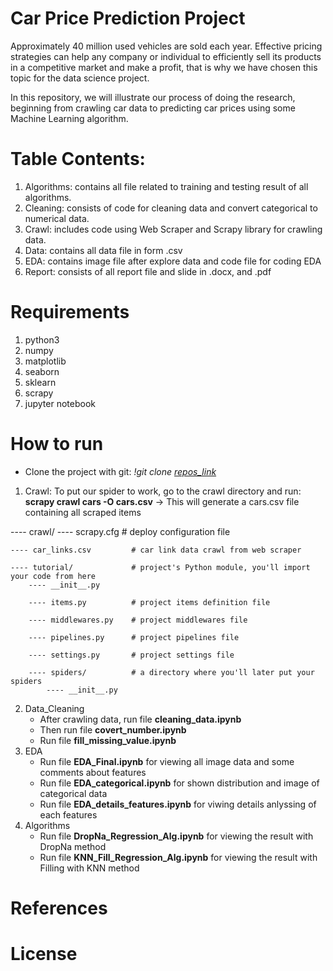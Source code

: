 # Car Price Prediction Project
Approximately 40 million used vehicles are sold each year. Effective pricing strategies can help any company or individual to efficiently sell its products in a competitive market and make a profit, that is why we have chosen this topic for the data science project.
 
In this repository, we will illustrate our process of doing the research, beginning from crawling car data to predicting car prices using some Machine Learning algorithm.

# Table Contents:
1. Algorithms: contains all file related to training and testing result of all algorithms.
2. Cleaning: consists of code for cleaning data and convert categorical to numerical data.
3. Crawl: includes code using Web Scraper and Scrapy library for crawling data. 
4. Data: contains all data file in form .csv 
5. EDA: contains image file after explore data and code file for coding EDA
6. Report: consists of all report file and slide in .docx, and .pdf

# Requirements
1. python3
2. numpy
3. matplotlib
4. seaborn
5. sklearn
5. scrapy
6. jupyter notebook

# How to run
* Clone the project with git: _!git clone [repos_link]_
1. Crawl: To put our spider to work, go to the crawl directory and run:
__scrapy crawl cars -O cars.csv__ -> This will generate a cars.csv file containing all scraped items

---- crawl/
    ---- scrapy.cfg            # deploy configuration file
    
    ---- car_links.csv         # car link data crawl from web scraper
 
    ---- tutorial/             # project's Python module, you'll import your code from here
        ---- __init__.py

        ---- items.py          # project items definition file

        ---- middlewares.py    # project middlewares file

        ---- pipelines.py      # project pipelines file

        ---- settings.py       # project settings file

        ---- spiders/          # a directory where you'll later put your spiders
            ---- __init__.py
            
2. Data_Cleaning
    * After crawling data, run file __cleaning_data.ipynb__
    * Then run file __covert_number.ipynb__
    * Run file __fill_missing_value.ipynb__
3. EDA
    * Run file __EDA_Final.ipynb__ for viewing all image data and some comments about features
    * Run file __EDA_categorical.ipynb__ for shown distribution and image of categorical data
    * Run file __EDA_details_features.ipynb__ for viwing details anlyssing of each features
4. Algorithms
    * Run file __DropNa_Regression_Alg.ipynb__ for viewing the result with DropNa method
    * Run file __KNN_Fill_Regression_Alg.ipynb__ for viewing the result with Filling with KNN method


[repos_link]:  https://github.com/nguyenhoangvudtm23/Cars-price-prediction-Data-Science.git

# References

# License

